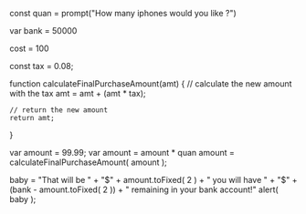 const quan = prompt("How many iphones would you like ?")

var bank = 50000

cost = 100

const tax = 0.08;

function calculateFinalPurchaseAmount(amt) {
	// calculate the new amount with the tax
	amt = amt + (amt * tax);

	// return the new amount
	return amt;
}

var amount = 99.99;
var amount = amount * quan
amount = calculateFinalPurchaseAmount( amount );

baby = "That will be " + "$" + amount.toFixed( 2 ) + " you will have "  + "$" + (bank - amount.toFixed( 2 )) + " remaining in your bank account!"
alert( baby );	

